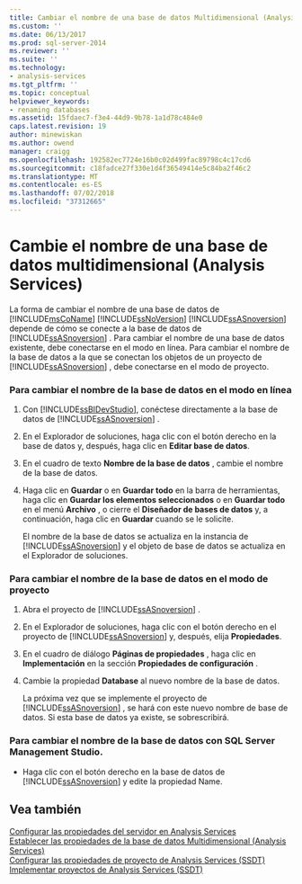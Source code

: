 ```yaml
---
title: Cambiar el nombre de una base de datos Multidimensional (Analysis Services) | Microsoft Docs
ms.custom: ''
ms.date: 06/13/2017
ms.prod: sql-server-2014
ms.reviewer: ''
ms.suite: ''
ms.technology:
- analysis-services
ms.tgt_pltfrm: ''
ms.topic: conceptual
helpviewer_keywords:
- renaming databases
ms.assetid: 15fdaec7-f3e4-44d9-9b78-1a1d78c484e0
caps.latest.revision: 19
author: minewiskan
ms.author: owend
manager: craigg
ms.openlocfilehash: 192582ec7724e16b0c02d499fac89798c4c17cd6
ms.sourcegitcommit: c18fadce27f330e1d4f36549414e5c84ba2f46c2
ms.translationtype: MT
ms.contentlocale: es-ES
ms.lasthandoff: 07/02/2018
ms.locfileid: "37312665"
---
```

# <a name="rename-a-multidimensional-database-analysis-services"></a>Cambie el nombre de una base de datos multidimensional (Analysis Services)
  La forma de cambiar el nombre de una base de datos de [!INCLUDE[msCoName](../../includes/msconame-md.md)] [!INCLUDE[ssNoVersion](../../includes/ssnoversion-md.md)] [!INCLUDE[ssASnoversion](../../includes/ssasnoversion-md.md)] depende de cómo se conecte a la base de datos de [!INCLUDE[ssASnoversion](../../includes/ssasnoversion-md.md)] . Para cambiar el nombre de una base de datos existente, debe conectarse en el modo en línea. Para cambiar el nombre de la base de datos a la que se conectan los objetos de un proyecto de [!INCLUDE[ssASnoversion](../../includes/ssasnoversion-md.md)] , debe conectarse en el modo de proyecto.  
  
### <a name="to-change-the-database-name-in-online-mode"></a>Para cambiar el nombre de la base de datos en el modo en línea  
  
1.  Con [!INCLUDE[ssBIDevStudio](../../includes/ssbidevstudio-md.md)], conéctese directamente a la base de datos de [!INCLUDE[ssASnoversion](../../includes/ssasnoversion-md.md)] .  
  
2.  En el Explorador de soluciones, haga clic con el botón derecho en la base de datos y, después, haga clic en **Editar base de datos**.  
  
3.  En el cuadro de texto **Nombre de la base de datos** , cambie el nombre de la base de datos.  
  
4.  Haga clic en **Guardar** o en **Guardar todo** en la barra de herramientas, haga clic en **Guardar los elementos seleccionados** o en **Guardar todo** en el menú **Archivo** , o cierre el **Diseñador de bases de datos** y, a continuación, haga clic en **Guardar** cuando se le solicite.  
  
     El nombre de la base de datos se actualiza en la instancia de [!INCLUDE[ssASnoversion](../../includes/ssasnoversion-md.md)] y el objeto de base de datos se actualiza en el Explorador de soluciones.  
  
### <a name="to-change-the-database-name-in-project-mode"></a>Para cambiar el nombre de la base de datos en el modo de proyecto  
  
1.  Abra el proyecto de [!INCLUDE[ssASnoversion](../../includes/ssasnoversion-md.md)] .  
  
2.  En el Explorador de soluciones, haga clic con el botón derecho en el proyecto de [!INCLUDE[ssASnoversion](../../includes/ssasnoversion-md.md)] y, después, elija **Propiedades**.  
  
3.  En el cuadro de diálogo **Páginas de propiedades** , haga clic en **Implementación** en la sección **Propiedades de configuración** .  
  
4.  Cambie la propiedad **Database** al nuevo nombre de la base de datos.  
  
     La próxima vez que se implemente el proyecto de [!INCLUDE[ssASnoversion](../../includes/ssasnoversion-md.md)] , se hará con este nuevo nombre de base de datos. Si esta base de datos ya existe, se sobrescribirá.  
  
### <a name="to-change-the-database-name-using-sql-server-management-studio"></a>Para cambiar el nombre de la base de datos con SQL Server Management Studio.  
  
-   Haga clic con el botón derecho en la base de datos de [!INCLUDE[ssASnoversion](../../includes/ssasnoversion-md.md)] y edite la propiedad Name.  
  
## <a name="see-also"></a>Vea también  
 [Configurar las propiedades del servidor en Analysis Services](../server-properties/server-properties-in-analysis-services.md)   
 [Establecer las propiedades de la base de datos Multidimensional &#40;Analysis Services&#41;](set-multidimensional-database-properties-analysis-services.md)   
 [Configurar las propiedades de proyecto de Analysis Services &#40;SSDT&#41;](configure-analysis-services-project-properties-ssdt.md)   
 [Implementar proyectos de Analysis Services &#40;SSDT&#41;](deploy-analysis-services-projects-ssdt.md)  
  
  
